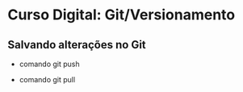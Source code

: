 # Curso Digital: Git/Versionamento

## Salvando alterações no Git

* comando git push

* comando git pull
